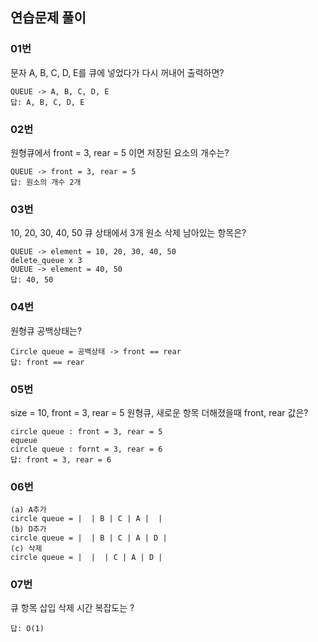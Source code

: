 ## 연습문제 풀이

### 01번
문자 A, B, C, D, E를 큐에 넣었다가 다시 꺼내어 출력하면?
```
QUEUE -> A, B, C, D, E
답: A, B, C, D, E
```

### 02번
원형큐에서 front = 3, rear = 5 이면 저장된 요소의 개수는?
```
QUEUE -> front = 3, rear = 5
답: 원소의 개수 2개
```

### 03번
10, 20, 30, 40, 50 큐 상태에서 3개 원소 삭제 남아있는 항목은?
```
QUEUE -> element = 10, 20, 30, 40, 50
delete_queue x 3
QUEUE -> element = 40, 50
답: 40, 50
```

### 04번
원형큐 공백상태는?
```
Circle queue = 공백상태 -> front == rear
답: front == rear
```

### 05번
size = 10, front = 3, rear = 5 원형큐, 새로운 항목 더해졌을때 front, rear 값은?
```
circle queue : front = 3, rear = 5
equeue
circle queue : fornt = 3, rear = 6
답: front = 3, rear = 6
```

### 06번
```
(a) A추가
circle queue = |  | B | C | A |  |
(b) D추가
circle queue = |  | B | C | A | D |
(c) 삭제
circle queue = |  |  | C | A | D |
```

### 07번
큐 항목 삽입 삭제 시간 복잡도는 ?
```
답: O(1)
```
